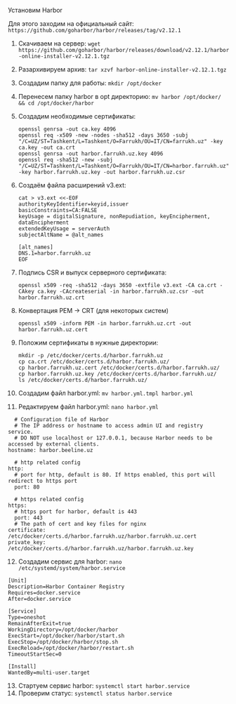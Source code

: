 Установим Harbor

Для этого заходим на официальный сайт: ```https://github.com/goharbor/harbor/releases/tag/v2.12.1```

1) Cкачиваем на сервер:  ```wget https://github.com/goharbor/harbor/releases/download/v2.12.1/harbor-online-installer-v2.12.1.tgz```
2) Разархивируем архив: ```tar xzvf harbor-online-installer-v2.12.1.tgz```
3) Создадим папку для работы: ```mkdir /opt/docker```
4) Перенесем папку harbor в opt директорию: ```mv harbor /opt/docker/ && cd /opt/docker/harbor```
5) Создадим необходимые сертификаты:
   ```
   openssl genrsa -out ca.key 4096
   openssl req -x509 -new -nodes -sha512 -days 3650 -subj "/C=UZ/ST=Tashkent/L=Tashkent/O=Farrukh/OU=IT/CN=farrukh.uz" -key ca.key -out ca.crt
   openssl genrsa -out harbor.farrukh.uz.key 4096
   openssl req -sha512 -new -subj "/C=UZ/ST=Tashkent/L=Tashkent/O=Farrukh/OU=IT/CN=harbor.farrukh.uz" -key harbor.farrukh.uz.key -out harbor.farrukh.uz.csr
   ```
6) Создаём файла расширений v3.ext:
   ```
   cat > v3.ext <<-EOF
   authorityKeyIdentifier=keyid,issuer
   basicConstraints=CA:FALSE
   keyUsage = digitalSignature, nonRepudiation, keyEncipherment, dataEncipherment
   extendedKeyUsage = serverAuth
   subjectAltName = @alt_names

   [alt_names]
   DNS.1=harbor.farrukh.uz
   EOF
   ```
7) Подпись CSR и выпуск серверного сертификата:
   ```
   openssl x509 -req -sha512 -days 3650 -extfile v3.ext -CA ca.crt -CAkey ca.key -CAcreateserial -in harbor.farrukh.uz.csr -out harbor.farrukh.uz.crt
   ```

8) Конвертация PEM → CRT (для некоторых систем)  
   ```
   openssl x509 -inform PEM -in harbor.farrukh.uz.crt -out harbor.farrukh.uz.cert
   ```
9) Положим сертификаты в нужные директории:
    ```
    mkdir -p /etc/docker/certs.d/harbor.farrukh.uz
    cp ca.crt /etc/docker/certs.d/harbor.farrukh.uz/
    cp harbor.farrukh.uz.cert /etc/docker/certs.d/harbor.farrukh.uz/
    cp harbor.farrukh.uz.key /etc/docker/certs.d/harbor.farrukh.uz/
    ls /etc/docker/certs.d/harbor.farrukh.uz/
    ```
10) Cоздадим файл harbor.yml: ```mv harbor.yml.tmpl harbor.yml```
11) Редактируем файл harbor.yml: ```nano harbor.yml```
   ```
     # Configuration file of Harbor
     # The IP address or hostname to access admin UI and registry service.
     # DO NOT use localhost or 127.0.0.1, because Harbor needs to be accessed by external clients.
   hostname: harbor.beeline.uz

     # http related config
   http:
     # port for http, default is 80. If https enabled, this port will redirect to https port
     port: 80

     # https related config
   https:
     # https port for harbor, default is 443
     port: 443
     # The path of cert and key files for nginx
   certificate: /etc/docker/certs.d/harbor.farrukh.uz/harbor.farrukh.uz.cert
   private_key: /etc/docker/certs.d/harbor.farrukh.uz/harbor.farrukh.uz.key
   ```
12) Создадим сервис для harbor: ```nano /etc/systemd/system/harbor.service```
   ```
   [Unit]
   Description=Harbor Container Registry
   Requires=docker.service
   After=docker.service

   [Service]
   Type=oneshot
   RemainAfterExit=true
   WorkingDirectory=/opt/docker/harbor
   ExecStart=/opt/docker/harbor/start.sh
   ExecStop=/opt/docker/harbor/stop.sh
   ExecReload=/opt/docker/harbor/restart.sh
   TimeoutStartSec=0

   [Install]
   WantedBy=multi-user.target
   ```
13) Cтартуем сервис harbor: ```systemctl start harbor.service```
14) Проверим статус: ```systemctl status harbor.service```
    


















